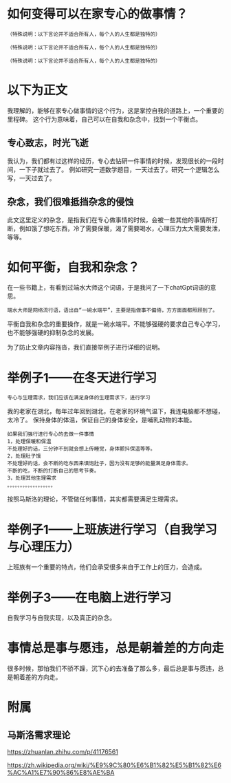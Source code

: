 # 如何变得可以在家专心的做事情？
`（特殊说明：以下言论并不适合所有人，每个人的人生都是独特的）`

`（特殊说明：以下言论并不适合所有人，每个人的人生都是独特的）`

`（特殊说明：以下言论并不适合所有人，每个人的人生都是独特的）`

# 以下为正文

我理解的，能够在家专心做事情的这个行为，这是掌控自我的道路上，一个重要的里程碑。
这个行为意味着，自己可以在自我和杂念中，找到一个平衡点。

## 专心致志，时光飞逝
我认为，我们都有过这样的经历，专心去钻研一件事情的时候，发现很长的一段时间，一下子就过去了。
例如研究一道数学题目，一天过去了。研究一个逻辑怎么写，一天过去了。

## 杂念，我们很难抵挡杂念的侵蚀
此文这里定义的杂念，是指我们在专心做事情的时候，会被一些其他的事情所打断，例如饿了想吃东西，冷了需要保暖，渴了需要喝水，心理压力太大需要发泄，等等。

# 如何平衡，自我和杂念？
在一些书籍上，有看到过端水大师这个词语，于是我问了一下chatGpt词语的意思。
```
端水大师是网络流行语，语出自“一碗水端平”，主要是指做事不偏倚，方方面面都照顾到了。
```

平衡自我和杂念的重要操作，就是一碗水端平。不能够强硬的要求自己专心学习，也不能够强硬的抑制杂念的发展。

为了防止文章内容拖沓，我们直接举例子进行详细的说明。

# 举例子1——在冬天进行学习
`专心与生理需求，我们应该在满足身体的生理需求下，进行学习`

我的老家在湖北，每年过年回到湖北，在老家的环境气温下，我连电脑都不想碰，太冷了。
保持身体的体温，保证自己的身体安全，是哺乳动物的本能。

```
如果我们强行进行专心的去做一件事情
1，处理保暖和保温
不处理好的话，三分钟不到就会想上传睡觉，身体颤抖保温等等。
2，处理肚子饿
不处理好的话，会不断的吃东西来填饱肚子，因为没有足够的能量满足身体需求。
不断的吃，不断的打断自己的思考节奏。
3，处理其他生理需求
。。。。。。。。。。。。。。。。。。
```

按照马斯洛的理论，不管做任何事情，其实都需要满足生理需求。


# 举例子1——上班族进行学习（自我学习与心理压力）
上班族有一个重要的特点，他们会承受很多来自于工作上的压力，会造成。


# 举例子3——在电脑上进行学习
自我学习与自我实现，以及真正的杂念。


# 事情总是事与愿违，总是朝着差的方向走
很多时候，那怕我们不骄不躁，沉下心的去准备了那么多，最后总是事与愿违，总是朝着差的方向走。


# 附属
## 马斯洛需求理论
https://zhuanlan.zhihu.com/p/41176561

https://zh.wikipedia.org/wiki/%E9%9C%80%E6%B1%82%E5%B1%82%E6%AC%A1%E7%90%86%E8%AE%BA





















